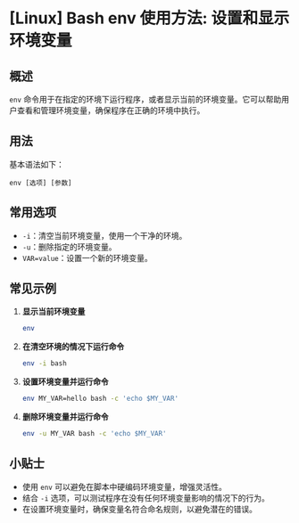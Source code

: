 # [Linux] Bash env 使用方法: 设置和显示环境变量

## 概述
`env` 命令用于在指定的环境下运行程序，或者显示当前的环境变量。它可以帮助用户查看和管理环境变量，确保程序在正确的环境中执行。

## 用法
基本语法如下：
```
env [选项] [参数]
```

## 常用选项
- `-i`：清空当前环境变量，使用一个干净的环境。
- `-u`：删除指定的环境变量。
- `VAR=value`：设置一个新的环境变量。

## 常见示例
1. **显示当前环境变量**
   ```bash
   env
   ```

2. **在清空环境的情况下运行命令**
   ```bash
   env -i bash
   ```

3. **设置环境变量并运行命令**
   ```bash
   env MY_VAR=hello bash -c 'echo $MY_VAR'
   ```

4. **删除环境变量并运行命令**
   ```bash
   env -u MY_VAR bash -c 'echo $MY_VAR'
   ```

## 小贴士
- 使用 `env` 可以避免在脚本中硬编码环境变量，增强灵活性。
- 结合 `-i` 选项，可以测试程序在没有任何环境变量影响的情况下的行为。
- 在设置环境变量时，确保变量名符合命名规则，以避免潜在的错误。